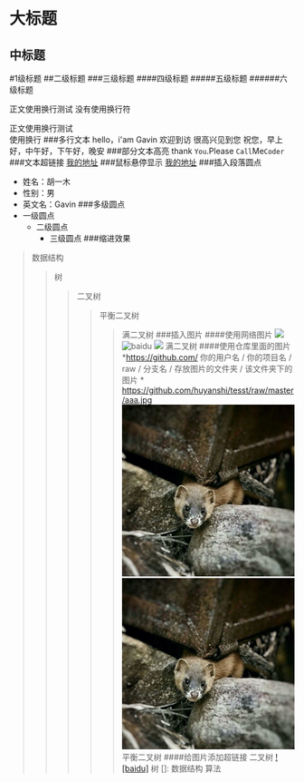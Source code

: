 大标题
======
中标题
-----
#1级标题
##二级标题
###三级标题
####四级标题
#####五级标题
######六级标题

正文使用换行测试
没有使用换行符

正文使用换行测试<br>
使用换行
###多行文本
    hello，i'am Gavin
        欢迎到访
        很高兴见到您
        祝您，早上好，中午好，下午好，晚安
###部分文本高亮
    thank `You`.Please `Call`Me`Coder`
###文本超链接
[我的地址](https://www.baidu.com)
###鼠标悬停显示
[我的地址](https://www.baidu.com"悬停显示")
###插入段落圆点
* 姓名：胡一木
* 性别：男
* 英文名：Gavin
###多级圆点
* 一级圆点
    * 二级圆点
        * 三级圆点
###缩进效果
>数据结构
>>树
>>>二叉树
>>>>平衡二叉树
>>>>>满二叉树
###插入图片
####使用网络图片
![](http://www.baidu.com/img/bdlogo.gif)
![baidu](http://www.baidu.com/img/bdlogo.gif)
![](http://www.baidu.com/img/bdlogo.gif"百度logo")
>>>>>满二叉树
####使用仓库里面的图片
    *https://github.com/ 你的用户名 / 你的项目名 / raw / 分支名 / 存放图片的文件夹 / 该文件夹下的图片
    * https://github.com/huyanshi/tesst/raw/master/aaa.jpg
![](https://github.com/huyanshi/tesst/blob/master/aaa.JPG)
![](https://github.com/huyanshi/tesst/raw/master/aaa.jpg)
>>>>平衡二叉树
####给图片添加超链接
>>>二叉树
[![baidu]](http://baidu.com)
>>树
[]:
>数据结构
>算法



